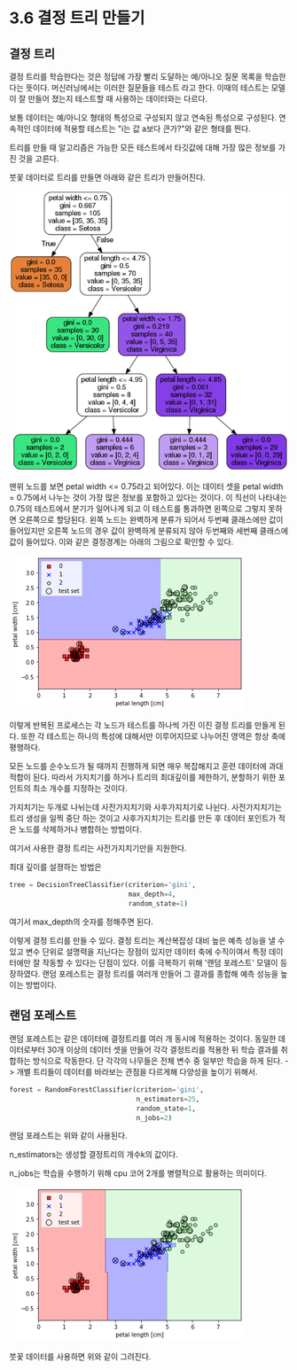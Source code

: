 # 3.6 결정 트리 만들기

## 결정 트리

결정 트리를 학습한다는 것은 정답에 가장 빨리 도달하는 예/아니오 질문 목록을 학습한다는 뜻이다. 머신러닝에서는 이러한 질문들을 테스트 라고 한다. 이때의 테스트는 모델이 잘 만들어 졌는지 테스트할 때 사용하는 데이터와는 다르다.

보통 데이터는 예/아니오 형태의 특성으로 구성되지 않고 연속된 특성으로 구성된다. 연속적인 데이터에 적용할 테스트는 "i는 값 a보다 큰가?"와 같은 형태를 띈다.

트리를 만들 때 알고리즘은 가능한 모든 테스트에서 타깃값에 대해 가장 많은 정보를 가진 것을 고른다.

붓꽃 데이터로 트리를 만들면 아래와 같은 트리가 만들어진다.

![](https://raw.githubusercontent.com/jh79783/ML-seminar/master/image/tree.png)

맨위 노드를 보면 petal width <= 0.75라고 되어있다. 이는 데이터 셋을 petal width = 0.75에서 나누는 것이 가장 많은 정보를 포함하고 있다는 것이다. 이 직선이 나타내는 0.75의 테스트에서 분기가 일어나게 되고 이 테스트를 통과하면 왼쪽으로 그렇지 못하면 오른쪽으로 할당된다. 왼쪽 노드는 완벽하게 분류가 되어서 두번째 클래스에만 값이 들어있지만 오른쪽 노드의 경우 값이 완벽하게 분류되지 않아 두번째와 세번째 클래스에 값이 들어있다. 이와 같은 결정경계는 아래의 그림으로 확인할 수 있다.

![](https://raw.githubusercontent.com/jh79783/ML-seminar/master/image/index.png)

이렇게 반복된 프로세스는 각 노드가 테스트를 하나씩 가진 이진 결정 트리를 만들게 된다. 또한 각 테스트는 하나의 특성에 대해서만 이루어지므로 나누어진 영역은 항상 축에 평행하다.

모든 노드를 순수노드가 될 때까지 진행하게 되면 매우 복잡해지고 훈련 데이터에 과대적합이 된다. 따라서 가지치기를 하거나 트리의 최대깊이를 제한하기, 분할하기 위한 포인트의 최소 개수를 지정하는 것이다.

가지치기는 두개로 나뉘는데 사전가지치기와 사후가지치기로 나뉜다. 사전가지치기는 트리 생성을 일찍 중단 하는 것이고 사후가지치기는 트리를 만든 후 데이터 포인트가 적은 노드를 삭제하거나 병합하는 방법이다.

여기서 사용한 결정 트리는 사전가지치기만을 지원한다.

최대 깊이를 설졍하는 방법은 

```python
tree = DecisionTreeClassifier(criterion='gini', 
                              max_depth=4, 
                              random_state=1)
```

여기서 max_depth의 숫자를 정해주면 된다.

이렇게 결정 트리를 만들 수 있다. 결정 트리는 계산복잡성 대비 높은 예측 성능을 낼 수 있고 변수 단위로 설명력을 지닌다는 장점이 있지만 데이터 축에 수직이여서 특정 데이터에만 잘 작동할 수 있다는 단점이 있다. 이를 극복하기 위해 '랜덤 포레스트' 모델이 등장하였다. 랜덤 포레스트는 결정 트리를 여러개 만들어 그 결과를 종합해 예측 성능을 높이는 방법이다.

## 랜덤 포레스트

랜덤 포레스트는 같은 데이터에 결정트리를 여러 개 동시에 적용하는 것이다. 동일한 데이터로부터 30개 이상의 데이터 셋을 만들어 각각 결정트리를 적용한 뒤 학습 결과를 취합하는 방식으로 작동한다. 단 각각의 나무들은 전체 변수 중 일부만 학습을 하게 된다. -> 개별 트리들이 데이터를 바라보는 관점을 다르게해 다양성을 높이기 위해서.

```python
forest = RandomForestClassifier(criterion='gini',
                                n_estimators=25, 
                                random_state=1,
                                n_jobs=2)
```

랜덤 포레스트는 위와 같이 사용된다.

n_estimators는 생성할 결정트리의 개수k의 값이다. 

n_jobs는 학습을 수행하기 위해 cpu 코어 2개를 병렬적으로 활용하는 의미이다.

![](https://raw.githubusercontent.com/jh79783/ML-seminar/master/image/forest.png)

붓꽃 데이터를 사용하면 위와 같이 그려진다.